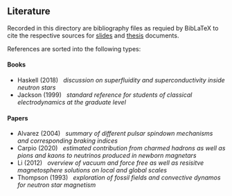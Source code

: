 ## Literature

Recorded in this directory are bibliography files as requied by BibLaTeX to cite the respective
sources for [slides](https://github.com/frtzzzzz/bachelor/tree/main/slides) and [thesis](https://github.com/frtzzzzz/bachelor/tree/main/thesis) documents. 

References are sorted into the following types:

#### Books

- Haskell (2018) &nbsp; *discussion on superfluidity and superconductivity inside neutron stars*
- Jackson (1999) &nbsp; *standard reference for students of classical electrodynamics at the graduate level*

#### Papers

- Alvarez (2004) &nbsp; *summary of different pulsar spindown mechanisms and corresponding braking indices*
- Carpio (2020) &nbsp; *estimated contribution from charmed hadrons as well as pions and kaons to neutrinos produced in newborn magnetars*
- Li (2012) &nbsp; *overview of vacuum and force free as well as resisitve magnetosphere solutions on local and global scales*
- Thompson (1993) &nbsp; *exploration of fossil fields and convective dynamos for neutron star magnetism*
